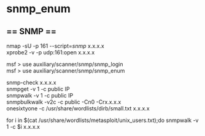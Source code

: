 # **snmp_enum**

## == SNMP ==  
nmap -sU -p 161 --script=*snmp* x.x.x.x  
xprobe2 -v -p udp:161:open x.x.x.x  
  
  
msf > use auxiliary/scanner/snmp/snmp_login  
msf > use auxiliary/scanner/snmp/snmp_enum  
  
snmp-check x.x.x.x  
snmpget -v 1 -c public IP  
snmpwalk -v 1 -c public IP  
snmpbulkwalk -v2c -c public -Cn0 -Crx.x.x.x  
onesixtyone -c /usr/share/wordlists/dirb/small.txt x.x.x.x  
  
for i in $(cat /usr/share/wordlists/metasploit/unix_users.txt);do snmpwalk -v 1 -c $i x.x.x.x